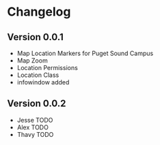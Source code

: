 # Changelog

## Version 0.0.1
* Map Location Markers for Puget Sound Campus
* Map Zoom
* Location Permissions
* Location Class
* infowindow added

## Version 0.0.2 
* Jesse TODO
* Alex TODO
* Thavy TODO
